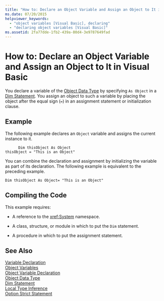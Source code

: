 ```yaml
---
title: "How to: Declare an Object Variable and Assign an Object to It in Visual Basic"
ms.date: 07/20/2015
helpviewer_keywords: 
  - "object variables [Visual Basic], declaring"
  - "declaring object variables [Visual Basic]"
ms.assetid: 2fa77dde-1fb2-439a-80d4-3e9787649fad
---
```

# How to: Declare an Object Variable and Assign an Object to It in Visual Basic
You declare a variable of the [Object Data Type](../../../../visual-basic/language-reference/data-types/object-data-type.md) by specifying `As Object` in a [Dim Statement](../../../../visual-basic/language-reference/statements/dim-statement.md). You assign an object to such a variable by placing the object after the equal sign (`=`) in an assignment statement or initialization clause.  
  
## Example  
 The following example declares an `Object` variable and assigns the current instance to it.  
  
```  
      Dim thisObject As Object  
thisObject = "This is an Object"  
```  
  
 You can combine the declaration and assignment by initializing the variable as part of its declaration. The following example is equivalent to the preceding example.  
  
```  
Dim thisObject As Object= "This is an Object"  
```  
  
## Compiling the Code  
 This example requires:  
  
-   A reference to the <xref:System> namespace.  
  
-   A class, structure, or module in which to put the `Dim` statement.  
  
-   A procedure in which to put the assignment statement.  
  
## See Also  
 [Variable Declaration](../../../../visual-basic/programming-guide/language-features/variables/variable-declaration.md)  
 [Object Variables](../../../../visual-basic/programming-guide/language-features/variables/object-variables.md)  
 [Object Variable Declaration](../../../../visual-basic/programming-guide/language-features/variables/object-variable-declaration.md)  
 [Object Data Type](../../../../visual-basic/language-reference/data-types/object-data-type.md)  
 [Dim Statement](../../../../visual-basic/language-reference/statements/dim-statement.md)  
 [Local Type Inference](../../../../visual-basic/programming-guide/language-features/variables/local-type-inference.md)  
 [Option Strict Statement](../../../../visual-basic/language-reference/statements/option-strict-statement.md)
